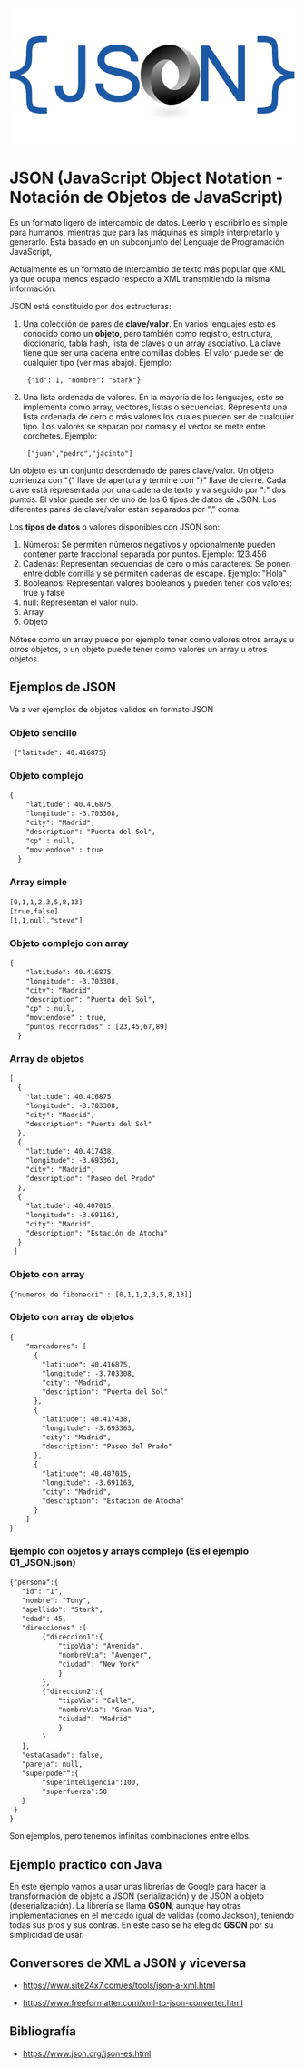 ![json](img/json_logo.png "Aprende JSON!")

# JSON (JavaScript Object Notation - Notación de Objetos de JavaScript) 

Es un formato ligero de intercambio de datos. Leerlo y escribirlo es simple para humanos, mientras que para las máquinas es simple interpretarlo y generarlo. Está basado en un subconjunto del Lenguaje de Programación JavaScript, 

Actualmente es un formato de intercambio de texto más popular que XML ya que ocupa menos espacio respecto a XML transmitiendo la misma información.

JSON está constituido por dos estructuras:

1. Una colección de pares de <b>clave/valor</b>. En varios lenguajes esto es conocido como un <b>objeto</b>, pero también como registro, estructura, diccionario, tabla hash, lista de claves o un array asociativo. La clave tiene que ser una cadena entre comillas dobles. El valor puede ser de cualquier tipo (ver más abajo). Ejemplo: 

        {"id": 1, "nombre": "Stark"}

2. Una lista ordenada de valores. En la mayoría de los lenguajes, esto se implementa como array, vectores, listas o secuencias. Representa una lista ordenada de cero o más valores los cuales pueden ser de cualquier tipo. Los valores se separan por comas y el vector se mete entre corchetes. Ejemplo:

        ["juan","pedro","jacinto"]

Un objeto es un conjunto desordenado de pares clave/valor. Un objeto comienza con "{" llave de apertura y termine con "}" llave de cierre. Cada clave está representada por una cadena de texto y va seguido por ":" dos puntos. El valor puede ser de uno de los 6 tipos de datos de JSON. Los diferentes pares de clave/valor están separados por "," coma.

Los <b>tipos de datos</b> o valores disponibles con JSON son:

1. Números: Se permiten números negativos y opcionalmente pueden contener parte fraccional separada por puntos. Ejemplo: 123.456
2. Cadenas: Representan secuencias de cero o más caracteres. Se ponen entre doble comilla y se permiten cadenas de escape. Ejemplo: "Hola"
3. Booleanos: Representan valores booleanos y pueden tener dos valores: true y false
4. null: Representan el valor nulo.
5. Array
6. Objeto

Nótese como un array puede por ejemplo tener como valores otros arrays u otros objetos, o un objeto puede tener como valores un array u otros objetos. 

## Ejemplos de JSON

Va a ver ejemplos de objetos validos en formato JSON

### Objeto sencillo

     {"latitude": 40.416875}
     
### Objeto complejo

    {
        "latitude": 40.416875,
        "longitude": -3.703308,
        "city": "Madrid",
        "description": "Puerta del Sol",
        "cp" : null,
        "moviendose" : true
      }
### Array simple

    [0,1,1,2,3,5,8,13]
    [true,false]
    [1,1,null,"steve"]

     
### Objeto complejo con array

    {
        "latitude": 40.416875,
        "longitude": -3.703308,
        "city": "Madrid",
        "description": "Puerta del Sol",
        "cp" : null,
        "moviendose" : true,
        "puntos recorridos" : [23,45,67,89]
      }
      
### Array de objetos

    [
      {
        "latitude": 40.416875,
        "longitude": -3.703308,
        "city": "Madrid",
        "description": "Puerta del Sol"
      },
      {
        "latitude": 40.417438,
        "longitude": -3.693363,
        "city": "Madrid",
        "description": "Paseo del Prado"
      },
      {
        "latitude": 40.407015,
        "longitude": -3.691163,
        "city": "Madrid",
        "description": "Estación de Atocha"
      }
     ]
     
### Objeto con array

    {"numeros de fibonacci" : [0,1,1,2,3,5,8,13]}

     
### Objeto con array de objetos

    {
        "marcadores": [
          {
            "latitude": 40.416875,
            "longitude": -3.703308,
            "city": "Madrid",
            "description": "Puerta del Sol"
          },
          {
            "latitude": 40.417438,
            "longitude": -3.693363,
            "city": "Madrid",
            "description": "Paseo del Prado"
          },
          {
            "latitude": 40.407015,
            "longitude": -3.691163,
            "city": "Madrid",
            "description": "Estación de Atocha"
          }
        ]
    }

### Ejemplo con objetos y arrays complejo (Es el ejemplo 01_JSON.json)

    {"persona":{
       "id": "1",
       "nombre": "Tony",
       "apellido": "Stark",
       "edad": 45,
       "direcciones" :[
            {"direccion1":{
                "tipoVia": "Avenida",
                "nombreVia": "Avenger",
                "ciudad": "New York"
                }
            },
            {"direccion2":{
                "tipoVia": "Calle",
                "nombreVia": "Gran Via",
                "ciudad": "Madrid"
                }
            }
       ],
       "estaCasado": false,
       "pareja": null,
       "superpoder":{
            "superinteligencia":100,
            "superfuerza":50
       }
     }
    }
    
Son ejemplos, pero tenemos infinitas combinaciones entre ellos.

## Ejemplo practico con Java

En este ejemplo vamos a usar unas librerías de Google para hacer la transformación de objeto a JSON (serialización) y de JSON a objeto (deserialización). La librería se llama <b>GSON</b>, aunque hay otras implementaciones en el mercado igual de validas (como Jackson), teniendo todas sus pros y sus contras. En este caso se ha elegido **GSON** por su simplicidad de usar.

## Conversores de XML a JSON y viceversa

- <https://www.site24x7.com/es/tools/json-a-xml.html>

- <https://www.freeformatter.com/xml-to-json-converter.html>

## Bibliografía

- <https://www.json.org/json-es.html>

